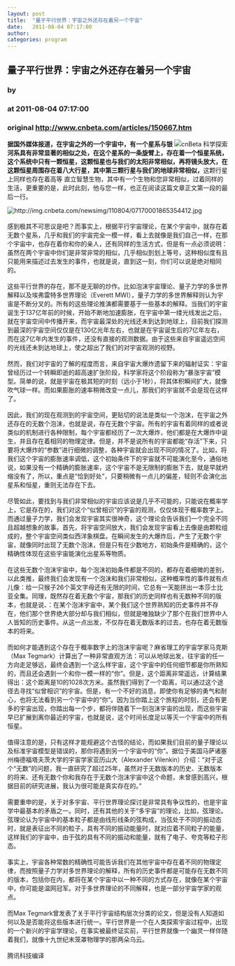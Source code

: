 ```yaml
---
layout: post
title:  "量子平行世界：宇宙之外还存在着另一个宇宙"
date:   2011-08-04 07:17:00
author: 
categories: program
---
```


## 量子平行世界：宇宙之外还存在着另一个宇宙
### by 
### at 2011-08-04 07:17:00
### original <http://www.cnbeta.com/articles/150667.htm>

<div><a rel="nofollow" href="http://www.cnbeta.com/topics/448.htm"><img src="http://img.cnbeta.com/topics/science.gif" alt="cnBeta 科学探索" name="sign" align="right"></a>
        <p><span style="font-weight:bold">据国外媒体报道，在宇宙之外的一个宇宙中，有一个星系与银河系具有非常显著的相似之处，在这个星系的一条旋臂上，存在着一个恒星系统，这个系统中只有一颗恒星，这颗恒星也与我们的太阳非常相似，再将镜头放大，在这颗恒星周围存在着八大行星，其中第三颗行星与我们的地球非常相似，</span>这颗行星上同样也存在着高等
直立智慧生物，其中有一个生物和您非常相似，过着同样的生活，更重要的是，此时此刻，他与您一样，也正在阅读这篇文章正文第一段的最后一行。</p>
		<p><img alt="http://img.cnbeta.com/newsimg/110804/07170001865354412.jpg" src="http://img.cnbeta.com/newsimg/110804/07170001865354412.jpg"><br>
<br>
感到极其不可思议是吧？而事实上，根据平行宇宙理论，在某个宇宙中，就存在着无数个星系，几乎和我们的宇宙完全一模一样，看上去就像是我们自己一样，在那个宇宙中，也存在着你和你的亲人，还有同样的生活方式，但是有一点必须说明：虽然在两个宇宙中你们是非常非常的相似，几乎相似到划上等号，这种相似度有且只能用来描述过去发生的事件，也就是说，直到这一刻，你们可以说是绝对相同的。<br>
<br>
这些平行世界的存在，那不是无聊的炒作。比如泡沫宇宙理论、量子力学的多世界解释以及埃弗雷特多世界理论（Everett MWI），量子力学的多世界解释则认为宇宙是不断分叉的。所有的这些理论推演都需要基于一些基本的解释。当我们的宇宙诞生于137亿年前的时候，开始不断地加速膨胀，在宇宙中第一缕光线发出之后，就在宇宙空间中传播开来，而宇宙最深处的光线还未到达到地球上，目前我们探测到最深的宇宙空间仅仅是在130亿光年左右，也就是在宇宙诞生后的7亿年左右，而在这7亿年内发生的事件，还没有直接的观测数据。由于这些来自宇宙遥远空间的光线还未到达地球上，使之超出了我们的对宇宙观测的视野。<br>
<br>
然而，我们对宇宙的了解的程度而言，来自宇宙大爆炸遗留下来的辐射证实：宇宙曾经历过一个转瞬即逝的超高速扩张阶段，科学家将这个阶段称为“暴涨宇宙”模型。简单的说，就是宇宙在极其短的时刻（远小于1秒），将其体积瞬间扩大，就像吹气球一样。而如果膨胀的速率稍微改变一点儿，那我们的宇宙就不会是现在这样了。<br>
<br>
因此，我们的现在观测到的宇宙空间，更贴切的说法是类似一个泡沫，在宇宙之外还存在的无数个泡沫，也就是说，存在无数个宇宙。所有的宇宙有着同样的或者说类似的机制进行各种限制，每个宇宙都经历了一次大爆炸，他们都是在大爆炸中诞生，并且存在着相同的物理定律。但是，并不是说所有的宇宙都能“存活”下来，只要将大爆炸的“参数”进行细微的调整，各种宇宙就会出现不同的情况了。比如，将我们这个宇宙的膨胀速率调低，这个初始条件下的宇宙就不可能演化至今，通俗地说，如果没有一个精确的膨胀速率，这个宇宙不是无限制的膨胀下去，就是早就坍缩没有了，所以，重点是“恰到好处”，只要稍微有一点儿的偏差，轻则不会演化出星系和恒星，重则无法存在下去。<br>
<br>
尽管如此，要找到与我们非常相似的宇宙应该说是几乎不可能的，只能说在概率学上，它是存在的，我们对这个“似曾相识”的宇宙的观测，仅仅体现于概率数字上。而通过量子力学，我们会发现宇宙其实很神奇，这个理论会告诉我们一个完全不同且超越想象的故事。首先，将宇宙空间放大，我们会发现宇宙看上去像是由颗粒组成的，整个宇宙空间类似西洋象棋盘。在瞬间发生的大爆炸后，产生了无数个宇宙，就像同时出现了无数个泡沫，但是只有在少数地方，初始条件是精确的，这个精确性体现在这些宇宙能演化出星系等物质。<br>
<br>
在这些无数个泡沫宇宙中，每个泡沫初始条件都是不同的，都存在着细微的差别，以此类推，最终我们会发现有一个泡沫和我们非常相似，这种概率性的事件就有点儿像：给一只猴子26个英文字母还有无限的时间，它总有一天能拼出一本莎士比亚全集。同理，既然存在着无数个宇宙，那我们的历史同样也有无数种不同的版本，也就是说、：在某个泡沫宇宙中，某个我们这个世界熟知的历史事件并不存在，他们那个世界绝大部分却与我们相似，但就是唯独缺少了那个在我们世界中人人皆知的历史事件。从这一点出发，不仅存在着无数版本的过去，也存在着无数版本的将来。<br>
<br>
而如何才能遇到这个存在于概率数字上的泡沫宇宙呢？麻省理工的宇宙学家马克斯（Max Tegmark）计算出了一种非常直观方法：可以从地球出发，往宇宙的任一方向走足够远，最终会遇到一个这么样宇宙，这个宇宙中的任何细节都是你所熟知的，而且还会遇到一个和你一模一样的“你”。但是，这个距离非常遥远，计算结果得出：这个距离是10的1028次方米。虽然我们得到了一个距离，可以通过这个途径去寻找“似曾相识”的宇宙。但是，有一个不好的消息，即使你有足够的勇气和耐心，也将无法看到另一个宇宙中的“你”。因为当你踏上这个旅程的时刻，还会有更多的宇宙出现，你踏出每一个步，都将伴随着下一刻泡沫宇宙的出现，而这些宇宙早已扩展到离你最近的宇宙，也就是说，这个时间长度足以等灭一个宇宙中的所有恒星。<br>
<br>
值得注意的是，只有这样才能规避这个古怪的结论，而如果我们目前的量子理论以及标准宇宙模型是错误的，那你将遇到另一个宇宙中的“你”。据位于美国马萨诸塞州梅德福塔夫茨大学的宇宙学家亚历山大（Alexander Vilenkin）介绍：“对于这个“无数”的问题，我一直研究了超过25年，虽然对于无数版本的历史、无数版本的将来、还有无数个你和我存在于无数个泡沫宇宙中这个命题，未曾感到高兴，根据目前的研究进展，我认为很可能是真实存在的。”<br>
<br>
需要重申的是，关于对多宇宙、平行世界理论探讨是非常具有争议性的，也是宇宙学中最基本的矛盾之一。同时，还有其他的关于“多宇宙”的理论，比如，弦理论。弦理论认为宇宙中的基本粒子都是由线形线条的弦构成，当弦处于不同的振动态时，就是表征出不同的粒子，具有不同的振动能量时，就对应着不同粒子的能量，这样我们的宇宙中，由于弦的具有不同的振动和能量，就有了电子、夸克等粒子形态。<br>
<br>
事实上，宇宙各种常数的精确性可能告诉我们在其他宇宙中存在着不同的物理定律，而按照量子力学对多世界理论的解释，所有的历史事件都是可能存在无数不同的版本，包括你在内，都将在某个宇宙中以一种不同的方式存在，就像在某个宇宙中，你可能是温网冠军。对于多世界理论的不同解释，也是一部分宇宙学家的观点。<br>
<br>
而Max Tegmark曾发表了关于平行宇宙结构层次分类的论文，但是没有人知道如何以及是否能将这些版本进行统一。平行世界是一个在人类探索宇宙过程中，出现的一个新兴的宇宙学理论，在事实被最终证实前，平行世界就像一个幽灵一样伴随着我们，就像十九世纪末笼罩物理学的那两朵乌云。<br>
<br>
腾讯科技编译<br></p></div>